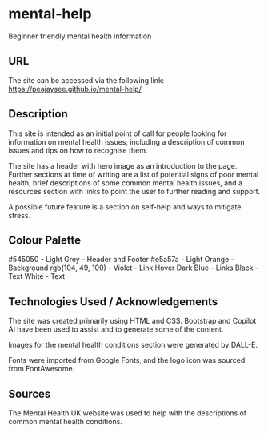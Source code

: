 # mental-help

Beginner friendly mental health information

## URL

The site can be accessed via the following link: https://peajaysee.github.io/mental-help/

## Description

This site is intended as an initial point of call for people looking for information on mental health issues, including a description of common issues and tips on how to recognise them. 

The site has a header with hero image as an introduction to the page. Further sections at time of writing are a list of potential signs of poor mental health, brief descriptions of some common mental health issues, and a resources section with links to point the user to further reading and support.

A possible future feature is a section on self-help and ways to mitigate stress.

## Colour Palette

#545050 - Light Grey - Header and Footer
#e5a57a - Light Orange - Background
rgb(104, 49, 100) - Violet - Link Hover
Dark Blue - Links
Black - Text
White - Text

## Technologies Used / Acknowledgements

The site was created primarily using HTML and CSS. Bootstrap and Copilot AI have been used to assist and to generate some of the content.

Images for the mental health conditions section were generated by DALL-E.

Fonts were imported from Google Fonts, and the logo icon was sourced from FontAwesome.

## Sources

The Mental Health UK website was used to help with the descriptions of common mental health conditions.

